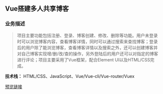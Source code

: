 ## Vue搭建多人共享博客
### 业务描述
> 项目主要功能包括注册、登录、博客创建、修改、删除等功能。用户未登录时可以浏览博客内容，查看博客详情，同时可以通过搜索来查找博客；登录后的用户除了能浏览博客，查看博客详情以及搜索之外，还可以创建博客并对自己博客实现增/删/改/查的操作，另外登陆后的用户还可以对指定的博客进行评论；项目主要采用了Vue框架，配合Element UI以及HTML/CSS完成。

**技术栈：** HTML/CSS、JavaScript、Vue/Vue-cli/Vue-router/Vuex

[预览链接](https://zouch2018.github.io/blog-by-vue/dist/index.html#/)
